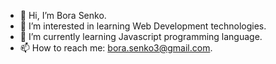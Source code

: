 - 👋 Hi, I’m Bora Senko.
- 👀 I’m interested in learning Web Development technologies.
- 🌱 I’m currently learning Javascript programming language.
- 📫 How to reach me: bora.senko3@gmail.com.



